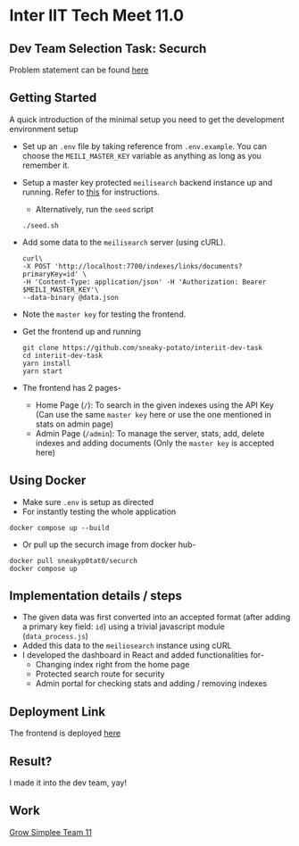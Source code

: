 # Inter IIT Tech Meet 11.0

## Dev Team Selection Task: Securch

Problem statement can be found [here](https://docs.google.com/document/d/12zAY7ysNDx3urRZWoFrQTDXwvo6xUmTtthQsxgDMbNg/edit?usp=sharing)

## Getting Started

A quick introduction of the minimal setup you need to get the development environment setup

- Set up an `.env` file by taking reference from `.env.example`. You can choose the `MEILI_MASTER_KEY` variable as anything as long as you remember it.
- Setup a master key protected `meilisearch` backend instance up and running. Refer to [this](https://docs.meilisearch.com/learn/getting_started/quick_start.html#setup-and-installation) for instructions.
  - Alternatively,  run the `seed` script

  ```shell
  ./seed.sh
  ```

- Add some data to the `meilisearch` server (using cURL).

  ```shell
  curl\
  -X POST 'http://localhost:7700/indexes/links/documents?primaryKey=id' \
  -H 'Content-Type: application/json' -H 'Authorization: Bearer $MEILI_MASTER_KEY'\
  --data-binary @data.json
  ```

- Note the `master key` for testing the frontend.
- Get the frontend up and running

  ```shell
  git clone https://github.com/sneaky-potato/interiit-dev-task
  cd interiit-dev-task
  yarn install
  yarn start
  ```

- The frontend has 2 pages-
  - Home Page (`/`): To search in the given indexes using the API Key (Can use the same `master key` here or use the one mentioned in stats on admin page)
  - Admin Page (`/admin`): To manage the server, stats, add, delete indexes and adding documents (Only the `master key` is accepted here)

## Using Docker

- Make sure `.env` is setup as directed
- For instantly testing the whole application

```shell
docker compose up --build
```

- Or pull up the securch image from docker hub-

```shell
docker pull sneakyp0tat0/securch
docker compose up 
```

## Implementation details / steps

- The given data was first converted into an accepted format (after adding a primary key field: `id`) using a trivial javascript module (`data_process.js`)
- Added this data to the `meiliosearch` instance using cURL
- I developed the dashboard in React and added functionalities for-
  - Changing index right from the home page
  - Protected search route for security
  - Admin portal for checking stats and adding / removing indexes

## Deployment Link

The frontend is deployed [here](http://elcloud.centralindia.cloudapp.azure.com:8080)

## Result?

I made it into the dev team, yay!

## Work

[Grow Simplee Team 11](https://github.com/Grow-Simplee-Team-11)
